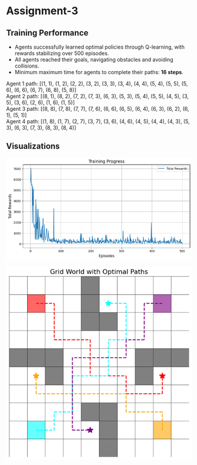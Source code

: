 # Assignment-3

## Training Performance
- Agents successfully learned optimal policies through Q-learning, with rewards stabilizing over 500 episodes.
- All agents reached their goals, navigating obstacles and avoiding collisions.
- Minimum maximum time for agents to complete their paths: **16 steps**.

Agent 1 path: [(1, 1), (1, 2), (2, 2), (3, 2), (3, 3), (3, 4), (4, 4), (5, 4), (5, 5), (5, 6), (6, 6), (6, 7), (6, 8), (5, 8)]  
Agent 2 path: [(8, 1), (8, 2), (7, 2), (7, 3), (6, 3), (5, 3), (5, 4), (5, 5), (4, 5), (3, 5), (3, 6), (2, 6), (1, 6), (1, 5)]  
Agent 3 path: [(8, 8), (7, 8), (7, 7), (7, 6), (6, 6), (6, 5), (6, 4), (6, 3), (6, 2), (6, 1), (5, 1)]  
Agent 4 path: [(1, 8), (1, 7), (2, 7), (3, 7), (3, 6), (4, 6), (4, 5), (4, 4), (4, 3), (5, 3), (6, 3), (7, 3), (8, 3), (8, 4)]  

## Visualizations

![Graph Visualization](https://github.com/MOONLABIISERB/marl-ecs-course/blob/gavit_20114/Assignment-3/graph.png)


![Map Visualization](https://github.com/MOONLABIISERB/marl-ecs-course/blob/gavit_20114/Assignment-3/map.png)

